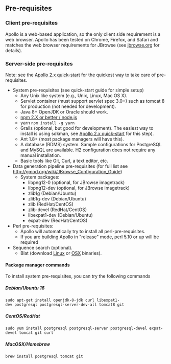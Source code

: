 ## Pre-requisites


### Client pre-requisites

Apollo is a web-based application, so the only client side
requirement is a web browser. Apollo has been tested on Chrome, Firefox, and Safari
and matches the web browser requirements for JBrowse (see [jbrowse.org](http://jbrowse.org) for details).

### Server-side pre-requisites

Note: see the [Apollo 2.x quick-start](Apollo2Build.md) for the
quickest way to take care of pre-requisites.

-   System pre-requisites (see quick-start guide for simple setup)
    -   Any Unix like system (e.g., Unix, Linux, Mac OS X).
    -   Servlet container (must support servlet spec 3.0+) such as tomcat 8 for production (not needed for development).
    -   Java 8+  OpenJDK or Oracle should work.
    -   [npm 2.X or better / node.js](https://nodejs.org/en/download/package-manager/)
	-   yarn `npm install -g yarn`
    -   Grails (optional, but good for development).   The easiest way to install is using sdkman, see [Apollo 2.x quick-start](Apollo2Build.md) for this step).
    -   Ant 1.8+ (most package managers will have this).
    -   A database (RDMS) system. Sample configurations for PostgreSQL and MySQL are available. H2 configuration does not require any manual installation.
    -   Basic tools like Git, Curl, a text editor, etc.
-   Data generation pipeline pre-requisites (for full list see http://gmod.org/wiki/JBrowse_Configuration_Guide)
    -   System packages:
        -   libpng12-0 (optional, for JBrowse imagetrack)
        -   libpng12-dev (optional, for JBrowse imagetrack)
        -   zlib1g (Debian/Ubuntu)
        -   zlib1g-dev (Debian/Ubuntu)
        -   zlib (RedHat/CentOS)
        -   zlib-devel (RedHat/CentOS)
        -   libexpat1-dev (Debian/Ubuntu)
        -   expat-dev (RedHat/CentOS)
-   Perl pre-requisites:
    -   Apollo will automatically try to install all perl-pre-requisites.
    -   If you are building Apollo in "release" mode, perl 5.10 or up will be required
-   Sequence search (optional).
    -   Blat (download [Linux](http://hgdownload.cse.ucsc.edu/admin/exe/linux.x86_64/) or [OSX](http://hgdownload.cse.ucsc.edu/admin/exe/macOSX.x86_64/) binaries).

#### Package manager commands

To install system pre-requisites, you can try the following commands


##### Debian/Ubuntu 16

`sudo apt-get install openjdk-8-jdk curl libexpat1-dev postgresql postgresql-server-dev-all tomcat8 git`

##### CentOS/RedHat

`sudo yum install postgresql postgresql-server postgresql-devel expat-devel tomcat git curl`

##### MacOSX/Homebrew

`brew install postgresql tomcat git`


